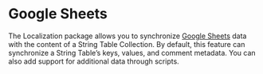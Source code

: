 # Google Sheets

The Localization package allows you to synchronize [Google Sheets](https://docs.google.com/spreadsheets) data with the content of a String Table Collection. By default, this feature can synchronize a String Table’s keys, values, and comment metadata. You can also add support for additional data through scripts.
